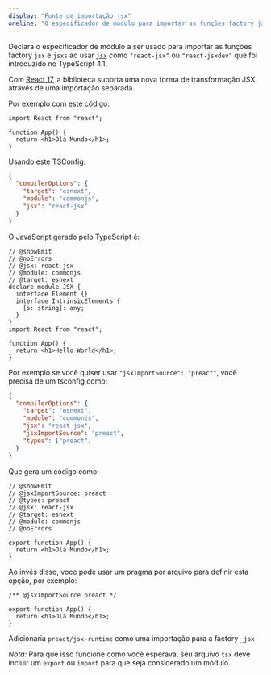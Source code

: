 ```yaml
---
display: "Fonte de importação jsx"
oneline: "O especificador de módulo para importar as funções factory jsx"
---
```


Declara o especificador de módulo a ser usado para importar as funções factory `jsx` e `jsxs` ao usar [`jsx`](#jsx) como `"react-jsx"` ou `"react-jsxdev"` que foi introduzido no TypeScript 4.1.

Com [React 17](https://reactjs.org/blog/2020/09/22/introducing-the-new-jsx-transform.html), a biblioteca suporta uma nova forma de transformação JSX através de uma importação separada.

Por exemplo com este código:

```tsx
import React from "react";

function App() {
  return <h1>Olá Mundo</h1>;
}
```

Usando este TSConfig:

```json tsconfig
{
  "compilerOptions": {
    "target": "esnext",
    "module": "commonjs",
    "jsx": "react-jsx"
  }
}
```

O JavaScript gerado pelo TypeScript é:

```tsx twoslash
// @showEmit
// @noErrors
// @jsx: react-jsx
// @module: commonjs
// @target: esnext
declare module JSX {
  interface Element {}
  interface IntrinsicElements {
    [s: string]: any;
  }
}
import React from "react";

function App() {
  return <h1>Hello World</h1>;
}
```

Por exemplo se você quiser usar `"jsxImportSource": "preact"`, você precisa de um tsconfig como:

```json tsconfig
{
  "compilerOptions": {
    "target": "esnext",
    "module": "commonjs",
    "jsx": "react-jsx",
    "jsxImportSource": "preact",
    "types": ["preact"]
  }
}
```

Que gera um código como:

```tsx twoslash
// @showEmit
// @jsxImportSource: preact
// @types: preact
// @jsx: react-jsx
// @target: esnext
// @module: commonjs
// @noErrors

export function App() {
  return <h1>Olá Mundo</h1>;
}
```

Ao invés disso, voce pode usar um pragma por arquivo para definir esta opção, por exemplo:

```tsx
/** @jsxImportSource preact */

export function App() {
  return <h1>Olá Mundo</h1>;
}
```

Adicionaria `preact/jsx-runtime` como uma importação para a factory `_jsx` 

_Nota:_ Para que isso funcione como você esperava, seu arquivo `tsx` deve incluir um `export` ou `import` para que seja considerado um módulo.
